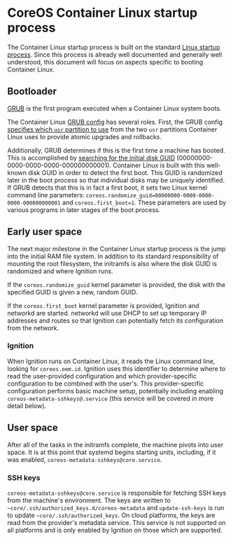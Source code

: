# CoreOS Container Linux startup process

The Container Linux startup process is built on the standard [Linux startup process][linux startup]. Since this process is already well documented and generally well understood, this document will focus on aspects specific to booting Container Linux.

## Bootloader

[GRUB][grub] is the first program executed when a Container Linux system boots.

The Container Linux [GRUB config][grub config] has several roles. First, the GRUB config [specifies which `usr` partition to use][gptprio.next] from the two `usr` partitions Container Linux uses to provide atomic upgrades and rollbacks.

Additionally, GRUB determines if this is the first time a machine has booted. This is accomplished by [searching for the initial disk GUID][search] (00000000-0000-0000-0000-000000000001). Container Linux is built with this well-known disk GUID in order to detect the first boot. This GUID is randomized later in the boot process so that individual disks may be uniquely identified. If GRUB detects that this is in fact a first boot, it sets two Linux kernel command line parameters: `coreos.randomize_guid=00000000-0000-0000-0000-000000000001` and `coreos.first_boot=1`. These parameters are used by various programs in later stages of the boot process.

## Early user space

The next major milestone in the Container Linux startup process is the jump into the initial RAM file system. In addition to its standard responsibility of mounting the root filesystem, the initramfs is also where the disk GUID is randomized and where Ignition runs.

If the `coreos.randomize_guid` kernel parameter is provided, the disk with the specified GUID is given a new, random GUID.

If the `coreos.first_boot` kernel parameter is provided, Ignition and networkd are started. networkd will use DHCP to set up temporary IP addresses and routes so that Ignition can potentially fetch its configuration from the network.

### Ignition

When Ignition runs on Container Linux, it reads the Linux command line, looking for `coreos.oem.id`. Ignition uses this identifier to determine where to read the user-provided configuration and which provider-specific configuration to be combined with the user's. This provider-specific configuration performs basic machine setup, potentially including enabling `coreos-metadata-sshkeys@.service` (this service will be covered in more detail below).

## User space

After all of the tasks in the initramfs complete, the machine pivots into user space. It is at this point that systemd begins starting units, including, if it was enabled, `coreos-metadata-sshkeys@core.service`.

### SSH keys

`coreos-metadata-sshkeys@core.service` is responsible for fetching SSH keys from the machine's environment. The keys are written to `~core/.ssh/authorized_keys.d/coreos-metadata` and `update-ssh-keys` is run to update `~core/.ssh/authorized_keys`. On cloud platforms, the keys are read from the provider's metadata service. This service is not supported on all platforms and is only enabled by Ignition on those which are supported.

[gptprio.next]: https://github.com/coreos/scripts/blob/069ae5644ff03d6f78d2268c5f3eae5012b35bc1/build_library/grub.cfg#L111
[grub]: https://www.gnu.org/software/grub/
[grub config]: https://github.com/coreos/scripts/blob/069ae5644ff03d6f78d2268c5f3eae5012b35bc1/build_library/grub.cfg
[linux startup]: https://en.wikipedia.org/wiki/Linux_startup_process
[search]: https://github.com/coreos/scripts/blob/069ae5644ff03d6f78d2268c5f3eae5012b35bc1/build_library/grub.cfg#L68
